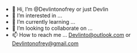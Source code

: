 - 👋 Hi, I’m @Devlintonofrey or just Devlin
- 👀 I’m interested in ... 
- 🌱 I’m currently learning ...
- 💞️ I’m looking to collaborate on ...
- 📫 How to reach me ... Devlinto@outlook.com or Devlintonofrey@gmail.com

<!---
Devlintonofrey/Devlintonofrey is a ✨ special ✨ repository because its `README.md` (this file) appears on your GitHub profile.
You can click the Preview link to take a look at your changes.
--->
